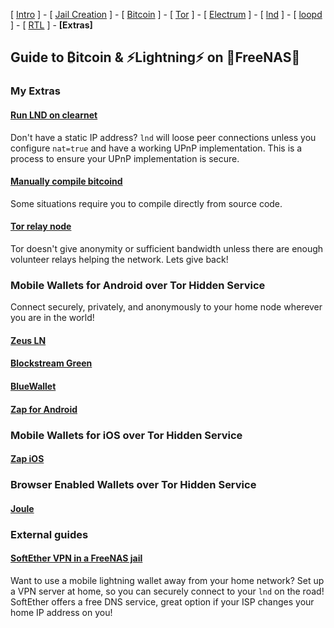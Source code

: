 [ [Intro](README.md) ] - [ [Jail Creation](freenas_1_jail_creation.md) ] - [ [Bitcoin](freenas_2_bitcoin.md) ] - [ [Tor](freenas_3_tor.md) ] - [ [Electrum](freenas_4_electrum.md) ] - [ [lnd](freenas_5_lnd.md) ] - [ [loopd ](freenas_5a_loopd.md)] - [ [RTL](freenas_6_rtl.md) ] -  **[Extras]** 

## Guide to ₿itcoin & ⚡Lightning️⚡ on 🦈FreeNAS🦈

### My Extras

#### [Run LND on clearnet](https://github.com/seth586/guides/blob/master/OpenWRT/upnp_natpmp.md)
Don't have a static IP address? `lnd` will loose peer connections unless you configure `nat=true` and have a working UPnP implementation. This is a process to ensure your UPnP implementation is secure.

#### [Manually compile bitcoind](extras/compile_bitcoind.md)
Some situations require you to compile directly from source code.  

#### [Tor relay node](extras/torrelay.md) 
Tor doesn't give anonymity or sufficient bandwidth unless there are enough volunteer relays helping the network. Lets give back!

### Mobile Wallets for Android over Tor Hidden Service
Connect securely, privately, and anonymously to your home node wherever you are in the world!


#### [Zeus LN](wallets/zeusln.md)

#### [Blockstream Green](wallets/green.md) 

#### [BlueWallet](wallets/bluewallet.md)

#### [Zap for Android](wallets/zapandroid.md)

### Mobile Wallets for iOS over Tor Hidden Service

#### [Zap iOS](wallets/zap.md)

### Browser Enabled Wallets over Tor Hidden Service

#### [Joule](freenas_7_joule.md)

### External guides

#### [SoftEther VPN in a FreeNAS jail](https://forums.freenas.org/index.php?threads/alternative-to-openvpn-softether-vpn.47395/)
Want to use a mobile lightning wallet away from your home network? Set up a VPN server at home, so you can securely connect to your `lnd` on the road! SoftEther offers a free DNS service, great option if your ISP changes your home IP address on you! 
